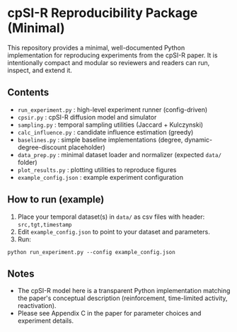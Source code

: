 # cpSI-R Reproducibility Package (Minimal)
This repository provides a minimal, well-documented Python implementation for reproducing experiments from the cpSI-R paper.
It is intentionally compact and modular so reviewers and readers can run, inspect, and extend it.

## Contents
- `run_experiment.py` : high-level experiment runner (config-driven)
- `cpsir.py` : cpSI-R diffusion model and simulator
- `sampling.py` : temporal sampling utilities (Jaccard + Kulczynski)
- `calc_influence.py` : candidate influence estimation (greedy)
- `baselines.py` : simple baseline implementations (degree, dynamic-degree-discount placeholder)
- `data_prep.py` : minimal dataset loader and normalizer (expected `data/` folder)
- `plot_results.py` : plotting utilities to reproduce figures
- `example_config.json` : example experiment configuration

## How to run (example)
1. Place your temporal dataset(s) in `data/` as csv files with header: `src,tgt,timestamp`
2. Edit `example_config.json` to point to your dataset and parameters.
3. Run:
```
python run_experiment.py --config example_config.json
```

## Notes
- The cpSI-R model here is a transparent Python implementation matching the paper's conceptual description (reinforcement, time-limited activity, reactivation).
- Please see Appendix C in the paper for parameter choices and experiment details.

